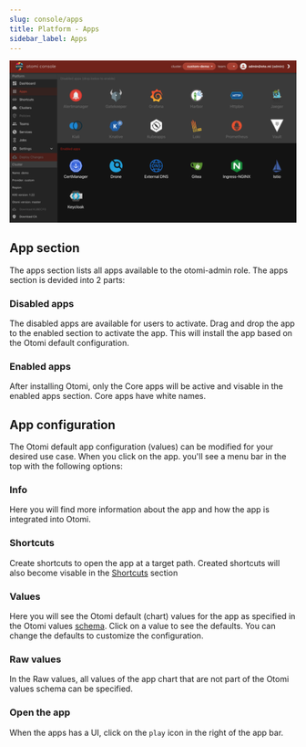 ```yaml
---
slug: console/apps
title: Platform - Apps
sidebar_label: Apps
---
```


![Console apps](img/platform-apps.png)

## App section

The apps section lists all apps available to the otomi-admin role. The apps section is devided into 2 parts:

### Disabled apps

The disabled apps are available for users to activate. Drag and drop the app to the enabled section to activate the app. This will install the app based on the Otomi default configuration.

### Enabled apps

After installing Otomi, only the Core apps will be active and visable in the enabled apps section. Core apps have white names.

## App configuration

The Otomi default app configuration (values) can be modified for your desired use case. When you click on the app. you'll see a menu bar in the top with the following options:

### Info

Here you will find more information about the app and how the app is integrated into Otomi.

### Shortcuts

Create shortcuts to open the app at a target path. Created shortcuts will also become visable in the [Shortcuts](shortcuts) section

### Values

Here you will see the Otomi default (chart) values for the app as specified in the Otomi values [schema](https://github.com/redkubes/otomi-core/blob/master/values-schema.yaml). Click on a value to see the defaults. You can change the defaults to customize the configuration.

### Raw values

In the Raw values, all values of the app chart that are not part of the Otomi values schema can be specified.

### Open the app

When the apps has a UI, click on the `play` icon in the right of the app bar.




